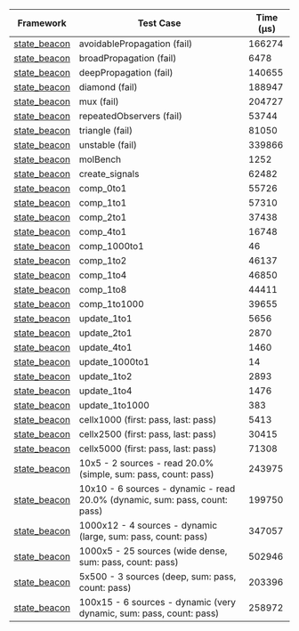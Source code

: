 | Framework | Test Case | Time (μs) |
| --- | --- | --- |
| [state_beacon](https://github.com/jinyus/dart_beacon) | avoidablePropagation (fail) | 166274 |
| [state_beacon](https://github.com/jinyus/dart_beacon) | broadPropagation (fail) | 6478 |
| [state_beacon](https://github.com/jinyus/dart_beacon) | deepPropagation (fail) | 140655 |
| [state_beacon](https://github.com/jinyus/dart_beacon) | diamond (fail) | 188947 |
| [state_beacon](https://github.com/jinyus/dart_beacon) | mux (fail) | 204727 |
| [state_beacon](https://github.com/jinyus/dart_beacon) | repeatedObservers (fail) | 53744 |
| [state_beacon](https://github.com/jinyus/dart_beacon) | triangle (fail) | 81050 |
| [state_beacon](https://github.com/jinyus/dart_beacon) | unstable (fail) | 339866 |
| [state_beacon](https://github.com/jinyus/dart_beacon) | molBench | 1252 |
| [state_beacon](https://github.com/jinyus/dart_beacon) | create_signals | 62482 |
| [state_beacon](https://github.com/jinyus/dart_beacon) | comp_0to1 | 55726 |
| [state_beacon](https://github.com/jinyus/dart_beacon) | comp_1to1 | 57310 |
| [state_beacon](https://github.com/jinyus/dart_beacon) | comp_2to1 | 37438 |
| [state_beacon](https://github.com/jinyus/dart_beacon) | comp_4to1 | 16748 |
| [state_beacon](https://github.com/jinyus/dart_beacon) | comp_1000to1 | 46 |
| [state_beacon](https://github.com/jinyus/dart_beacon) | comp_1to2 | 46137 |
| [state_beacon](https://github.com/jinyus/dart_beacon) | comp_1to4 | 46850 |
| [state_beacon](https://github.com/jinyus/dart_beacon) | comp_1to8 | 44411 |
| [state_beacon](https://github.com/jinyus/dart_beacon) | comp_1to1000 | 39655 |
| [state_beacon](https://github.com/jinyus/dart_beacon) | update_1to1 | 5656 |
| [state_beacon](https://github.com/jinyus/dart_beacon) | update_2to1 | 2870 |
| [state_beacon](https://github.com/jinyus/dart_beacon) | update_4to1 | 1460 |
| [state_beacon](https://github.com/jinyus/dart_beacon) | update_1000to1 | 14 |
| [state_beacon](https://github.com/jinyus/dart_beacon) | update_1to2 | 2893 |
| [state_beacon](https://github.com/jinyus/dart_beacon) | update_1to4 | 1476 |
| [state_beacon](https://github.com/jinyus/dart_beacon) | update_1to1000 | 383 |
| [state_beacon](https://github.com/jinyus/dart_beacon) | cellx1000 (first: pass, last: pass) | 5413 |
| [state_beacon](https://github.com/jinyus/dart_beacon) | cellx2500 (first: pass, last: pass) | 30415 |
| [state_beacon](https://github.com/jinyus/dart_beacon) | cellx5000 (first: pass, last: pass) | 71308 |
| [state_beacon](https://github.com/jinyus/dart_beacon) | 10x5 - 2 sources - read 20.0% (simple, sum: pass, count: pass) | 243975 |
| [state_beacon](https://github.com/jinyus/dart_beacon) | 10x10 - 6 sources - dynamic - read 20.0% (dynamic, sum: pass, count: pass) | 199750 |
| [state_beacon](https://github.com/jinyus/dart_beacon) | 1000x12 - 4 sources - dynamic (large, sum: pass, count: pass) | 347057 |
| [state_beacon](https://github.com/jinyus/dart_beacon) | 1000x5 - 25 sources (wide dense, sum: pass, count: pass) | 502946 |
| [state_beacon](https://github.com/jinyus/dart_beacon) | 5x500 - 3 sources (deep, sum: pass, count: pass) | 203396 |
| [state_beacon](https://github.com/jinyus/dart_beacon) | 100x15 - 6 sources - dynamic (very dynamic, sum: pass, count: pass) | 258972 |
